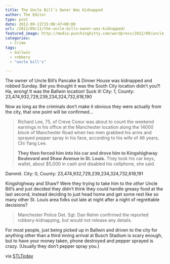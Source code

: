 ```yaml
---
title: The Uncle Bill’s Owner Was Kidnapped
author: The Editor
type: post
date: 2012-09-11T15:00:47+00:00
url: /2012/09/11/the-uncle-bills-owner-was-kidnapped/
featured_image: http://media.punchingkitty.com/wordpress/2012/09/uncle_bills.jpeg
categories:
  - Crime
tags:
  - ballwin
  - robbery
  - "uncle bill's"

---
```

The owner of Uncle Bill&#8217;s Pancake & Dinner House was kidnapped and robbed Sunday. Bet you thought it was the South City location didn&#8217;t you?! Ha, wrong! It was the Ballwin location! Suck it! City: 1, County: 23,474,932,729,239,234,324,732,618,190

Now as long as the criminals don&#8217;t make it obvious they were actually from the city, that one point will be confirmed&#8230;

> Richard Lee, 75, of Creve Coeur was about to count the weekend earnings in his office at the Manchester location along the 14000 block of Manchester Road when two men grabbed his arms and sprayed pepper spray in his face, according to his wife of 46 years, Chi Yang Lee.
> 
> **They then forced him into his car and drove him to Kingshighway Boulevard and Shaw Avenue in St. Louis.** They took his car keys, wallet, about $5,000 in cash and disabled his cellphone, she said.

Dammit. City: 0, County: 23,474,932,729,239,234,324,732,618,191

Kingshighway and Shaw? Were they trying to take him to the _other_ Uncle Bill&#8217;s and just decided they didn&#8217;t think they could handle greasy food at the last second, instead deciding to just head home and get some rest like so many other St. Louis area folks out late at night after a night of regrettable decisions?

> Manchester Police Det. Sgt. Dan Rehm confirmed the reported robbery-kidnapping, but would not release any details.

For most people, just being picked up in Ballwin and driven to the city for anything other than a third inning arrival at Busch Stadium is scary enough, but to have your money taken, phone destroyed and pepper sprayed is crazy. (Usually they don&#8217;t pepper spray you.)

via <a href="http://www.stltoday.com/news/local/metro/article_df7c4d28-fb6d-11e1-9e89-001a4bcf6878.html#.UE4rGw4ZZks.twitter" target="_blank">STLToday</a>